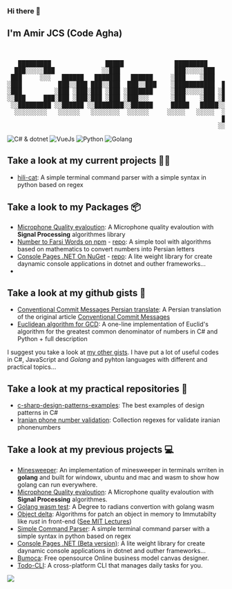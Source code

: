 ### Hi there 👋
## I'm Amir JCS (Code Agha) 

<pre style="backgound-color=transparent">
   <br>
   █████████               █████              █████████            █████               
  ███░░░░░███             ░░███               ███░░░░░███          ░░███                
 ███     ░░░   ██████   ███████   ██████     ░███    ░███   ███████ ░███████    ██████  
░███          ███░░███ ███░░███  ███░░███    ░███████████  ███░░███ ░███░░███  ░░░░░███ 
░███         ░███ ░███░███ ░███ ░███████     ░███░░░░░███ ░███ ░███ ░███ ░███   ███████ 
░░███     ███░███ ░███░███ ░███ ░███░░░      ░███    ░███ ░███ ░███ ░███ ░███  ███░░███ 
 ░░█████████ ░░██████ ░░████████░░██████     █████   █████░░███████ ████ █████░░████████
  ░░░░░░░░░   ░░░░░░   ░░░░░░░░  ░░░░░░     ░░░░░   ░░░░░  ░░░░░███░░░░ ░░░░░  ░░░░░░░░ 
                                                           ███ ░███                      
                                                          ░░██████                      
</pre>

![C# & dotnet](https://img.shields.io/badge/C%23%20%26%20dotnet-c%23d%26dotnet?logo=dotnet&logoColor=%23083344&labelColor=%237dd3fc&color=%230891b2) ![VueJs](https://img.shields.io/badge/Vue-c%23d%26dotnet?logo=vuedotjs&logoColor=%23166534&labelColor=%234ade80&color=%2316a34a) ![Python](https://img.shields.io/badge/Python-c%23d%26dotnet?logo=python&logoColor=%23fbbf24&labelColor=%23082f49&color=%23fbbf24) ![Golang](https://img.shields.io/badge/Golang-c%23d%26dotnet?logo=go&logoColor=%23083344&labelColor=%237dd3fc&color=%23113F67)


## Take a look at my current projects 🧑‍💻
- [hili-cat](https://github.com/AmirMahdyJebreily/Simple-Command-Parser): A simple terminal command parser with a simple syntax in python based on regex

## Take a look to my Packages 📦
- [Microphone Quality evaloution](https://www.npmjs.com/package/microphone-quality-evaloution): A Microphone quality evaloution with __Signal Processing__ algorithmes library
- [Number to Farsi Words on npm](https://www.npmjs.com/package/num-to-fa-word-js) - [repo](https://github.com/AmirMahdyJebreily/NumToFaWordJS): A simple tool with algorithms based on mathematics to convert numbers into Persian letters
- [Console Pages .NET On NuGet](https://www.nuget.org/packages/ConsolePages/) - [repo](https://github.com/AmirMahdyJebreily/console-pages-dot-net): A lite weight library for create daynamic console applications in dotnet and outher frameworks...
- 

## Take a look at my github gists 📑
- [Conventional Commit Messages Persian translate](https://gist.github.com/AmirMahdyJebreily/fde9631a0d9362d55bb7545a51097b15): A Persian translation of the original article [Conventional Commit Messages](https://gist.github.com/qoomon/5dfcdf8eec66a051ecd85625518cfd13)
- [Euclidean algorithm for GCD](https://gist.github.com/AmirMahdyJebreily/2c0e7c05f642af18c3bd6d58a915bfdc): A one-line implementation of Euclid's algorithm for the greatest common denominator of numbers in C# and Python + full description

I suggest you take a look at [my other gists](https://gist.github.com/AmirMahdyJebreily). I have put a lot of useful codes in C#, JavaScript and _Golang_ and pyhton languages ​​with different and practical topics...

## Take a look at my practical repositories 🎯
- [c-sharp-design-patterns-examples](https://github.com/AmirMahdyJebreily/c-sharp-design-patterns-examples): The best examples of design patterns in C#
- [Iranian phone number validation](https://github.com/AmirMahdyJebreily/iranian-phonenumber-validation): Collection regexes for validate iranian phonenumbers

## Take a look at my previous projects 💻
- [Minesweeper](https://github.com/AmirMahdyJebreily/MinesweeperGO): An implementation of minesweeper in terminals wrriten in __golang__ and built for windowx, ubuntu and mac and wasm to show how golang can run everywhere.
- [Microphone Quality evaloution](https://github.com/AmirMahdyJebreily/Microphone-quality-evaloution): A Microphone quality evaloution with __Signal Processing__ algorithmes.
- [Golang wasm test](https://github.com/AmirMahdyJebreily/WasmDegreeToRadians): A Degree to radians convertion with golang wasm
- [Object delta](https://github.com/AmirMahdyJebreily/Ts-object-delta): Algorithms for patch an object in memory to Immutabilty like _rust_ in front-end ([See MIT Lectures](https://web.mit.edu/6.005/www/fa15/classes/09-immutability/))
- [Simple Command Parser](https://github.com/AmirMahdyJebreily/Simple-Command-Parser): A simple terminal command parser with a simple syntax in python based on regex
- [Console Pages .NET (Beta version)](https://github.com/AmirMahdyJebreily/console-pages-dot-net): A lite weight library for create daynamic console applications in dotnet and outher frameworks...
- [Bumoca](https://github.com/AmirMahdyJebreily/Bumoca-vue): Free opensource Online business model canvas designer.
- [Todo-CLI](https://github.com/AmirMahdyJebreily/Todo-CLI): A cross-platform CLI that manages daily tasks for you.
  


<a href="https://www.coffeebede.com/codeagha"><img class="img-fluid" src="https://coffeebede.ir/DashboardTemplateV2/app-assets/images/banner/default-yellow.svg" /></a>

